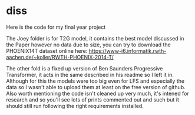 # diss

Here is the code for my final year project

The Joey folder is for T2G model, it contains the best model discussed in the Paper however no data due to size, you can try to download the PHOENIX14T dataset online here: https://www-i6.informatik.rwth-aachen.de/~koller/RWTH-PHOENIX-2014-T/

The other fold is a fixed up version of Ben Saunders Progressive Transformer, it acts in the same described in his readme so I left it in. Although for this the models were too big even for LFS and especially the data so I wasn't able to upload them at least on the free version of github. Also worth mentioning the code isn't cleaned up very much, it's intened for research and so you'll see lots of prints commented out and such but it should still run following the right requirements installed.
